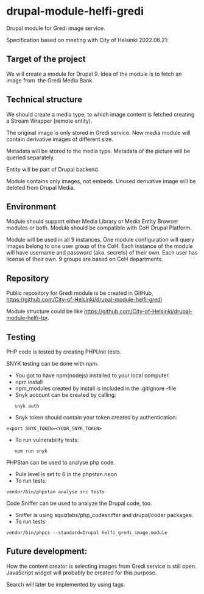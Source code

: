 # drupal-module-helfi-gredi
Drupal module for Gredi image service.

Specification based on meeting with City of Helsinki 2022.06.21:

Target of the project
---------------------

We will create a module for Drupal 9.
Idea of the module is to fetch an image from 
the Gredi Media Bank.

Technical structure
-------------------

We should create a media type, to which image content is
fetched creating a Stream Wrapper (remote entity).

The original image is only stored in Gredi service.
New media module will contain derivative images of different size.

Metadata will be stored to the media type.
Metadata of the picture will be queried separately.

Entity will be part of Drupal backend.

Module contains only images, not embeds.
Unused derivative image will be deleted from Drupal Media.

Environment
-----------

Module should support either Media Library or Media Entity Browser modules
or both. Module should be compatible with CoH Drupal Platform.

Module will be used in all 9 instances.
One module configuration will query images belong to one user group of the CoH.
Each instance of the module will have username and password (aka. secrets) of their own.
Each user has license of their own. 9 groups are based on CoH departments.

Repository
----------

Public repository for Gredi module is be created in GitHub,
https://github.com/City-of-Helsinki/drupal-module-helfi-gredi

Module structure could be like https://github.com/City-of-Helsinki/drupal-module-helfi-tpr.

Testing
-------

PHP code is tested by creating PHPUnit tests.

SNYK testing can be done with npm.
- You got to have npm(nodejs) installed to your local computer.
- npm install
- npm_modules created by install is included in the .gitignore -file
- Snyk account can be created by calling:
```
   snyk auth
```
- Snyk token should contain your token created by authentication:
```
export SNYK_TOKEN=<YOUR_SNYK_TOKEN>
```

- To run vulnerability tests:
```
   npm run snyk
```

PHPStan can be used to analyse php code.
- Rule level is set to 6 in the phpstan.neon
- To run tests:
```
vendor/bin/phpstan analyse src tests
```

Code Sniffer can be used to analyze the Drupal code, too.
- Sniffer is using squizlabs/php_codesniffer and drupal/coder packages.
- To run tests:
```
vendor/bin/phpcs --standard=Drupal helfi_gredi_image.module
```

Future development:
-------------------

How the content creator is selecting images from Gredi service is still open.
JavaScript widget will probably be created for this purpose.

Search will later be implemented by using tags.
